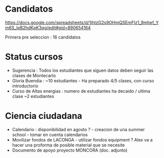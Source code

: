 
# Candidatos 

https://docs.google.com/spreadsheets/d/1ihtzG2s9OHmQSEmFIz1_9mhef_Ym6S_lpB2hdKpK3qg/edit#gid=890654164

Primera pre seleccion : 16 candidatos

# Status cursos

- Sugerencia : Todos los estudiantes que siguen datos deben seguir las clases de Montecarlo
- Gloria Buendia : ~10 estudiantes - Ha preparado 4/5 clases, con curso introductorio
- Curso de Altas energias : numero de estudiantes ha decaido / ultima clase ~2 estudiantes

# Ciencia ciudadana

- Calendario : disponibilidad en agosto ? - creacion de una summer school - tomar en cuenta calendarios
- Movilizar fondos de LACONGA - utilizar fondos equipment ? Alex va a hacer una proforma de posible material que se necesite
- Documento de apoyo proyecto MONCORA (doc. adjunto)
